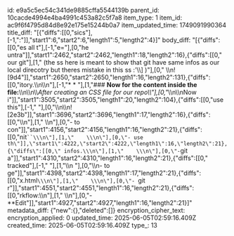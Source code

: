 id: e9a5c5ec54c341de9885cffa5544139b
parent_id: 10cacde4994e4ba4991c453a82c5f7a8
item_type: 1
item_id: ac9f6f4795d84d8e92e175e15244b0a7
item_updated_time: 1749091990364
title_diff: "[{\"diffs\":[[0,\"sics\"],[-1,\":\"]],\"start1\":6,\"start2\":6,\"length1\":5,\"length2\":4}]"
body_diff: "[{\"diffs\":[[0,\"es all t\"],[-1,\"e=\"],[0,\"he untra\"]],\"start1\":2462,\"start2\":2462,\"length1\":18,\"length2\":16},{\"diffs\":[[0,\" our git\"],[1,\" (the ss here is meant to show that git have same infos as our local direcotry but theres mistake in this ss :'\\\\] )\"],[0,\"  \\\n![9d4\"]],\"start1\":2650,\"start2\":2650,\"length1\":16,\"length2\":131},{\"diffs\":[[0,\"itory.\\\n\\\n\"],[-1,\"* * \"],[1,\"### **Now for the content inside the file:**\\\n\\\n\\\\*After creating an CSS file for our repo\\\\\"],[0,\"*\\\n\\\nNow i\"]],\"start1\":3505,\"start2\":3505,\"length1\":20,\"length2\":104},{\"diffs\":[[0,\"use this\"],[-1,\" \"],[0,\"\\\n\\\n![2e3b\"]],\"start1\":3696,\"start2\":3696,\"length1\":17,\"length2\":16},{\"diffs\":[[0,\"</span>\\\n\"],[1,\"    \\\n\"],[0,\"- to con\"]],\"start1\":4156,\"start2\":4156,\"length1\":16,\"length2\":21},{\"diffs\":[[0,\"nit` ``\\\n\"],[1,\"    \\\n\"],[0,\"- use th\"]],\"start1\":4222,\"start2\":4222,\"length1\":16,\"length2\":21},{\"diffs\":[[0,\" infos.\\\n\"],[1,\"    \\\n\"],[0,\"- `git a\"]],\"start1\":4310,\"start2\":4310,\"length1\":16,\"length2\":21},{\"diffs\":[[0,\" tracked\"],[-1,\" \"],[1,\"\\\n    \"],[0,\"\\\n- to ge\"]],\"start1\":4398,\"start2\":4398,\"length1\":17,\"length2\":21},{\"diffs\":[[0,\"x.html`\\\n\"],[1,\"    \\\n\"],[0,\"- `git r\"]],\"start1\":4551,\"start2\":4551,\"length1\":16,\"length2\":21},{\"diffs\":[[0,\"rkflow:\\\n\"],[1,\"    \\\n\"],[0,\"- **Edit\"]],\"start1\":4927,\"start2\":4927,\"length1\":16,\"length2\":21}]"
metadata_diff: {"new":{},"deleted":[]}
encryption_cipher_text: 
encryption_applied: 0
updated_time: 2025-06-05T02:59:16.409Z
created_time: 2025-06-05T02:59:16.409Z
type_: 13